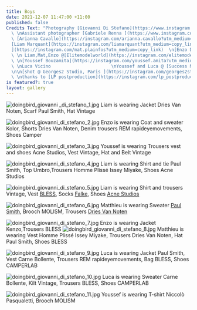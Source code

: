 ```yaml
---
title: Boys
date: 2021-12-07 11:47:00 +11:00
published: false
Credits Text: "Photography [Giovanni Di Stefano](https://www.instagram.com/__giovanni__di__stefano/?hl=en)
  \ \nAssistant photographer [Gabriele Renna ](https://www.instagram.com/gbrlrnn/?hl=en)\nStyling
  \ [Arianna Cavallo](https://instagram.com/arianna.cavallo?utm_medium=copy_link)\n\nModels
  [Liam Marquant](https://instagram.com/liamarquant?utm_medium=copy_link)  \n[ Matplainfosse
  ](https://instagram.com/mat.plainfos?utm_medium=copy_link)  \n[Enzo Dobrowolski](https://instagram.com/nzzooh?utm_medium=copy_link)
  \ \n Liam,Mat,Enzo @[Elitemodelworld](https://instagram.com/elitemodelworld?utm_medium=copy_link)
  \ \n[Youssef Bouzamita](https://instagram.com/youssef.amita?utm_medium=copy_link)
  \ \nLuca Vicino                       \nYoussef and Luca @ [Success Models](https://instagram.com/successmodels?utm_medium=copy_link)
  \n\n[shot @ Georges2 Studio, Paris ](https://instagram.com/georges2studio?utm_medium=copy_link)
  \ \nthanks to [LP postproduction](https://instagram.com/lp_postproduction?utm_medium=copy_link) "
is featured?: true
layout: gallery
---
```


![doingbird_giovanni _di_stefano_1.jpg](/uploads/doingbird_giovanni%20_di_stefano_1.jpg)
Liam is wearing Jacket Dries Van Noten, Scarf Paul Smith, Hat Vintage

![doingbird_giovanni_di_stefano_2.jpg](/uploads/doingbird_giovanni_di_stefano_2.jpg)
Enzo is wearing Coat and sweater Kolor, Shorts Dries Van Noten, Denim trousers REM rapideyemovements, Shoes Camper

![doingbird_giovanni_di_stefano_3.jpg](/uploads/doingbird_giovanni_di_stefano_3.jpg)
Youssef is wearing Trousers vest and shoes Acne Studios, Vest Vintage, Hat and Belt Vintage

![doingbird_giovanni_di_stefano_4.jpg](/uploads/doingbird_giovanni_di_stefano_4.jpg)
Liam is wearing Shirt and tie Paul Smith, Top Umbro,Trousers Homme Plissé Issey Miyake, Shoes Acne Studios

![doingbird_giovanni_di_stefano_5.jpg](/uploads/doingbird_giovanni_di_stefano_5.jpg)
Liam is wearing Shirt and trousers Vintage, Vest [BLESS](https://www.instagram.com/bless_service/?hl=undefined), Socks [Falke](https://www.instagram.com/falke/), Shoes [Acne Studios](https://www.instagram.com/acnestudios/)

![doingbird_giovanni_di_stefano_6.jpg](/uploads/doingbird_giovanni_di_stefano_6.jpg)
Matthieu is wearing Sweater [Paul Smith](https://www.instagram.com/paulsmithdesign/), Brooch MOLISM, Trousers [Dries Van Noten](https://www.instagram.com/driesvannoten/)

![doingbird_giovanni_di_stefano_7.jpg](/uploads/doingbird_giovanni_di_stefano_7.jpg)
Enzo is wearing Jacket Kenzo,Trousers BLESS
![doingbird_giovanni_di_stefano_8.jpg](/uploads/doingbird_giovanni_di_stefano_8.jpg)
Matthieu is wearing Vest Homme Plissé Issey Miyake, Trousers Dries Van Noten, Hat Paul Smith, Shoes BLESS

![doingbird_giovanni_di_stefano_9.jpg](/uploads/doingbird_giovanni_di_stefano_9.jpg)
Luca is wearing Jacket Paul Smith, Vest Carne Bollente, Trousers REM rapideyemovements, Bag BLESS, Shoes CAMPERLAB

![doingbird_giovanni_di_stefano_10.jpg](/uploads/doingbird_giovanni_di_stefano_10.jpg)
Luca is wearing Sweater Carne Bollente, Kilt Vintage, Trousers BLESS, Shoes CAMPERLAB


![doingbird_giovanni_di_stefano_11.jpg](/uploads/doingbird_giovanni_di_stefano_11.jpg)
Youssef is wearing T-shirt Niccolò Pasqualetti, Brooch MOLISM